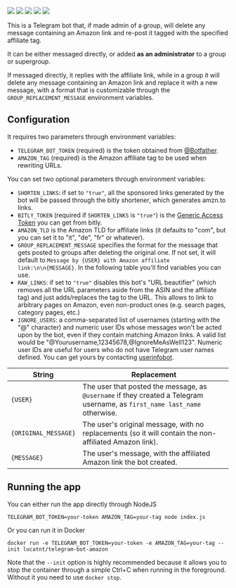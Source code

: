 ![](https://img.shields.io/github/issues/lucatnt/telegram-bot-amazon.svg) ![](https://img.shields.io/github/issues-pr-raw/lucatnt/telegram-bot-amazon.svg) ![](https://img.shields.io/docker/pulls/lucatnt/telegram-bot-amazon.svg) ![](https://img.shields.io/docker/cloud/build/lucatnt/telegram-bot-amazon.svg) ![](https://img.shields.io/docker/image-size/lucatnt/telegram-bot-amazon/latest.svg)

This is a Telegram bot that, if made admin of a group, will delete any message
containing an Amazon link and re-post it tagged with the specified affiliate tag.

It can be either messaged directly, or added **as an administrator** to a group or supergroup.

If messaged directly, it replies with the affiliate link, while in a group it will delete any message containing an Amazon link and replace it with a new message, with a format that is customizable through the `GROUP_REPLACEMENT_MESSAGE` environment variables.

## Configuration

It requires two parameters through environment variables:

* `TELEGRAM_BOT_TOKEN` (required) is the token obtained from [@Botfather](https://t.me/botfather).
* `AMAZON_TAG` (required) is the Amazon affiliate tag to be used when rewriting URLs.

You can set two optional parameters through environment variables:

* `SHORTEN_LINKS`: if set to `"true"`, all the sponsored links generated by the bot will be passed through the bitly shortener, which generates amzn.to links.
* `BITLY_TOKEN` (required if `SHORTEN_LINKS` is `"true"`) is the [Generic Access Token](https://bitly.is/accesstoken) you can get from bitly.
* `AMAZON_TLD` is the Amazon TLD for affiliate links (it defaults to "com", but you can set it to "it", "de", "fr" or whatever).
* `GROUP_REPLACEMENT_MESSAGE` specifies the format for the message that gets posted to groups after deleting the original one. If not set, it will default to `Message by {USER} with Amazon affiliate link:\n\n{MESSAGE}`. In the following table you'll find variables you can use.
* `RAW_LINKS`: if set to `"true"` disables this bot's "URL beautifier" (which removes all the URL parameters aside from the ASIN and the affiliate tag) and just adds/replaces the tag to the URL. This allows to link to arbitrary pages on Amazon, even non-product ones (e.g. search pages, category pages, etc.)
* `IGNORE_USERS`: a comma-separated list of usernames (starting with the "@" character) and numeric user IDs whose messages won't be acted upon by the bot, even if they contain matching Amazon links. A valid list would be "@Yourusername,12345678,@IgnoreMeAsWell123". Numeric user IDs are useful for users who do not have Telegram user names defined. You can get yours by contacting [userinfobot](https://t.me/useridinfobot).

| String               | Replacement                                                                                                                |
| -------------------- | -------------------------------------------------------------------------------------------------------------------------- |
| `{USER}`             | The user that posted the message, as `@username` if they created a Telegram username, as `first_name last_name` otherwise. |
| `{ORIGINAL_MESSAGE}` | The user's original message, with no replacements (so it will contain the non-affiliated Amazon link).                     |
| `{MESSAGE}`          | The user's message, with the affiliated Amazon link the bot created.                                                       |

## Running the app

You can either run the app directly through NodeJS

    TELEGRAM_BOT_TOKEN=your-token AMAZON_TAG=your-tag node index.js

Or you can run it in Docker

    docker run -e TELEGRAM_BOT_TOKEN=your-token -e AMAZON_TAG=your-tag --init lucatnt/telegram-bot-amazon

Note that the `--init` option is highly recommended because it allows you to stop the container through a simple Ctrl+C when running in the foreground. Without it you need to use `docker stop`.
